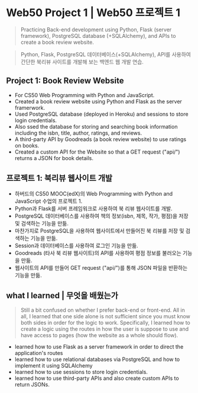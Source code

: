 # Web50 Project 1 | Web50 프로젝트 1
> Practicing Back-end development using Python, Flask (server framework), PostgreSQL database (+SQLAlchemy), and APIs to create a book review website.

> Python, Flask, PostgreSQL 데이터베이스(+SQLAlchemy), API를 사용하여 간단한 북리뷰 사이트를 개발해 보는 백엔드 웹 개발 연습.

## Project 1: Book Review Website
- For CS50 Web Programming with Python and JavaScript.
- Created a book review website using Python and Flask as the server framerwork.
- Used PostgreSQL database (deployed in Heroku) and sessions to store login credentials.
- Also ssed the database for storing and searching book information including the isbn, title, author, ratings, and reviews.
- A third-party API by Goodreads (a book review website) to use ratings on books.
- Created a custom API for the Website so that a GET request ("api/<isbn>") returns a JSON for book details.

## 프로젝트 1: 북리뷰 웹사이트 개발
- 하버드의 CS50 MOOC(edX)의 Web Programming with Python and JavaScript 수업의 프로젝트 1.
- Python과 Flask를 서버 프레임워크로 사용하여 북 리뷰 웹사이트를 개발.
- PostgreSQL 데이터베이스를 사용하여 책의 정보(isbn, 제목, 작가, 평점)을 저장 및 검색하는 기능을 만듦.
- 마찬가지로 PostgreSQL을 사용하여 웹사이트에서 만들어진 북 리뷰를 저장 및 검색하는 기능을 만듦.
- Session과 데이터베이스를 사용하여 로그인 기능을 만듦.
- Goodreads (타사 북 리뷰 웹사이트)의 API를 사용하여 평점 정보를 불러오는 기능을 만듦.
- 웹사이트의 API를 만들어 GET request ("api/<isbn>")를 통해 JSON 파일을 반환하는 기능을 만듦.

## what I learned | 무엇을 배웠는가
> Still a bit confused on whether I prefer back-end or front-end. All in all, I learned that one side alone is not sufficient since you must know both sides in order for the logic to work. Specifically, I learned how to create a logic using the routes in how the user is suppose to use and have access to pages (how the website as a whole should flow).
- learned how to use Flask as a server framework in order to direct the application's routes
- learned how to use relational databases via PostgreSQL and how to implement it using SQLAlchemy
- learned how to use sessions to store login credentials. 
- learned how to use third-party APIs and also create custom APIs to return JSONs.
